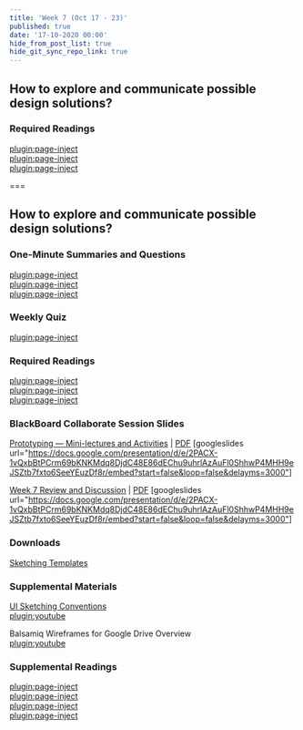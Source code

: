 ```yaml
---
title: 'Week 7 (Oct 17 - 23)'
published: true
date: '17-10-2020 00:00'
hide_from_post_list: true
hide_git_sync_repo_link: true
---
```


## How to explore and communicate possible design solutions?

### Required Readings  
[plugin:page-inject](../../weekly-readings/week-07-1?template=partials/embedlycardlinkonly)  
[plugin:page-inject](../../weekly-readings/week-07-2?template=partials/embedlycardlinkonly)  
[plugin:page-inject](../../weekly-readings/week-07-3?template=partials/embedlycardlinkonly)  

===

## **How to explore and communicate possible design solutions?**

### One-Minute Summaries and Questions  
[plugin:page-inject](../../canvaslms-assignments/one-minute-summaries/week-07-1)  
[plugin:page-inject](../../canvaslms-assignments/one-minute-summaries/week-07-2)  
[plugin:page-inject](../../canvaslms-assignments/one-minute-summaries/week-07-3)  

### Weekly Quiz
[plugin:page-inject](../../canvaslms-assignments/weekly-review-quizzes/week-07)  

### Required Readings  
[plugin:page-inject](../../weekly-readings/week-07-1?template=partials/embedlycardlinkonly)  
[plugin:page-inject](../../weekly-readings/week-07-2?template=partials/embedlycardlinkonly)  
[plugin:page-inject](../../weekly-readings/week-07-3?template=partials/embedlycardlinkonly)   

### BlackBoard Collaborate Session Slides
[Prototyping — Mini-lectures and Activities](https://docs.google.com/presentation/d/e/2PACX-1vQxbBtPCrm69bKNKMdq8DjdC48E86dEChu9uhrlAzAuFl0ShhwP4MHH9eJSZtb7fxto6SeeYEuzDf8r/pub?start=false&loop=false&delayms=3000)  | [PDF](https://canvas.sfu.ca/courses/56304/files/folder/Downloads/Slides%20PDFs/Mini-Lectures%20and%20Activities/Week-07)
[googleslides url="https://docs.google.com/presentation/d/e/2PACX-1vQxbBtPCrm69bKNKMdq8DjdC48E86dEChu9uhrlAzAuFl0ShhwP4MHH9eJSZtb7fxto6SeeYEuzDf8r/embed?start=false&loop=false&delayms=3000"]

[Week 7 Review and Discussion](https://docs.google.com/presentation/d/e/2PACX-1vQxbBtPCrm69bKNKMdq8DjdC48E86dEChu9uhrlAzAuFl0ShhwP4MHH9eJSZtb7fxto6SeeYEuzDf8r/pub?start=false&loop=false&delayms=3000)  | [PDF](https://canvas.sfu.ca/courses/56304/files/folder/Downloads/Slides%20PDFs/Review%20and%20Discussion/Week-07)
[googleslides url="https://docs.google.com/presentation/d/e/2PACX-1vQxbBtPCrm69bKNKMdq8DjdC48E86dEChu9uhrlAzAuFl0ShhwP4MHH9eJSZtb7fxto6SeeYEuzDf8r/embed?start=false&loop=false&delayms=3000"]

### Downloads
[Sketching Templates](https://canvas.sfu.ca/courses/56304/files/folder/Downloads/Sketching%20Templates)  

### Supplemental Materials  
[UI Sketching Conventions](https://www.youtube.com/watch?v=MwidSAlbEB8)  
[plugin:youtube](https://www.youtube.com/watch?v=MwidSAlbEB8)

Balsamiq Wireframes for Google Drive Overview   
[plugin:youtube](https://www.youtube.com/watch?v=l_jJMMY_QMQ)

### Supplemental Readings  
[plugin:page-inject](../../ux-techniques-guide/how-to-explore-and-describe-possible-design-solutions/brainstorming)  
[plugin:page-inject](../../ux-techniques-guide/how-to-explore-and-describe-possible-design-solutions/prototyping)  
[plugin:page-inject](../../ux-techniques-guide/how-to-explore-and-describe-possible-design-solutions/scenarios)  
[plugin:page-inject](../../ux-techniques-guide/how-to-explore-and-describe-possible-design-solutions/storyboards)  
